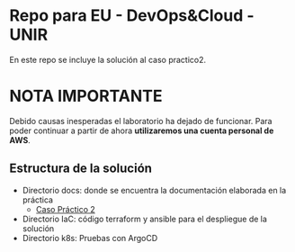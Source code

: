 # Repo para EU - DevOps&Cloud - UNIR

En este repo se incluye la solución al caso practico2. 

# NOTA IMPORTANTE

Debido  causas inesperadas el laboratorio ha dejado de funcionar. Para poder continuar a partir de ahora **utilizaremos una cuenta personal de AWS**.

## Estructura de la solución

-   Directorio docs: donde se encuentra la documentación elaborada en la
    práctica
    -   [Caso Práctico 2](docs/Caso_practico_2.md)
-   Directorio IaC: código terraform y ansible para el despliegue de la solución
-   Directorio k8s: Pruebas con ArgoCD

